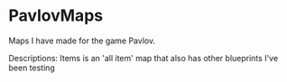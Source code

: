 # PavlovMaps
Maps I have made for the game Pavlov.

Descriptions:
Items is an 'all item' map that also has other blueprints I've been testing
